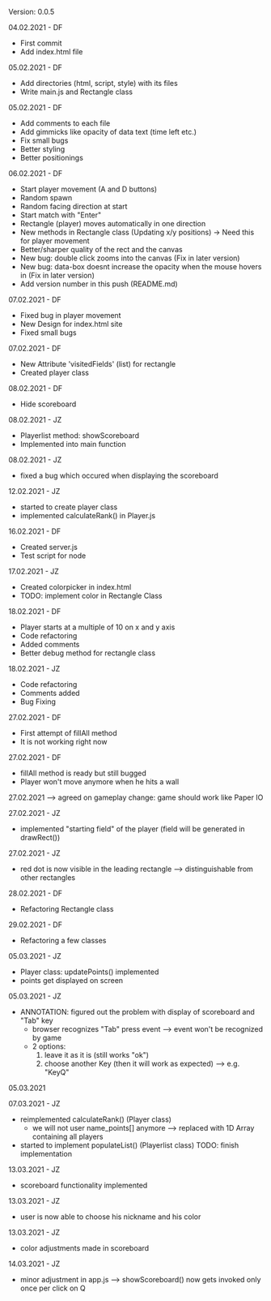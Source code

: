 Version: 0.0.5

04.02.2021 - DF
- First commit
- Add index.html file

05.02.2021 - DF
- Add directories (html, script, style) with its files
- Write main.js and Rectangle class

05.02.2021 - DF
- Add comments to each file
- Add gimmicks like opacity of data text (time left etc.)
- Fix small bugs
- Better styling
- Better positionings

06.02.2021 - DF
- Start player movement (A and D buttons)
- Random spawn
- Random facing direction at start
- Start match with "Enter"
- Rectangle (player) moves automatically in one direction
- New methods in Rectangle class (Updating x/y positions) -> Need this for player movement
- Better/sharper quality of the rect and the canvas
- New bug: double click zooms into the canvas (Fix in later version)
- New bug: data-box doesnt increase the opacity when the mouse hovers in (Fix in later version)
- Add version number in this push (README.md)

07.02.2021 - DF
- Fixed bug in player movement
- New Design for index.html site
- Fixed small bugs

07.02.2021 - DF
- New Attribute 'visitedFields' (list) for rectangle
- Created player class

08.02.2021 - DF
- Hide scoreboard

08.02.2021 - JZ
- Playerlist method: showScoreboard
- Implemented into main function

08.02.2021 - JZ
- fixed a bug which occured when displaying the scoreboard

12.02.2021 - JZ
- started to create player class
- implemented calculateRank() in Player.js

16.02.2021 - DF
- Created server.js
- Test script for node

17.02.2021 - JZ
- Created colorpicker in index.html 
- TODO: implement color in Rectangle Class

18.02.2021 - DF
- Player starts at a multiple of 10 on x and y axis
- Code refactoring
- Added comments
- Better debug method for rectangle class

18.02.2021 - JZ
- Code refactoring 
- Comments added 
- Bug Fixing 

27.02.2021 - DF
- First attempt of fillAll method
- It is not working right now

27.02.2021 - DF
- fillAll method is ready but still bugged
- Player won't move anymore when he hits a wall

27.02.2021 --> agreed on gameplay change: game should work like Paper IO 

27.02.2021 - JZ
- implemented "starting field" of the player (field will be generated in drawRect())

27.02.2021 - JZ
- red dot is now visible in the leading rectangle
  --> distinguishable from other rectangles

28.02.2021 - DF
- Refactoring Rectangle class

29.02.2021 - DF
- Refactoring a few classes

05.03.2021 - JZ
- Player class: updatePoints() implemented
- points get displayed on screen

05.03.2021 - JZ
- ANNOTATION: figured out the problem with display of scoreboard and "Tab" key
  - browser recognizes "Tab" press event --> event won't be recognized by game
  - 2 options: 
      1) leave it as it is (still works "ok")
      2) choose another Key (then it will work as expected) --> e.g. "KeyQ"

05.03.2021

07.03.2021 - JZ
- reimplemented calculateRank() (Player class)
  - we will not user name_points[] anymore --> replaced with 1D Array containing all players
- started to implement populateList() (Playerlist class) TODO: finish implementation 

13.03.2021 - JZ
- scoreboard functionality implemented 

13.03.2021 - JZ
- user is now able to choose his nickname and his color 

13.03.2021 - JZ
- color adjustments made in scoreboard

14.03.2021 - JZ 
- minor adjustment in app.js
  --> showScoreboard() now gets invoked only once per click on Q